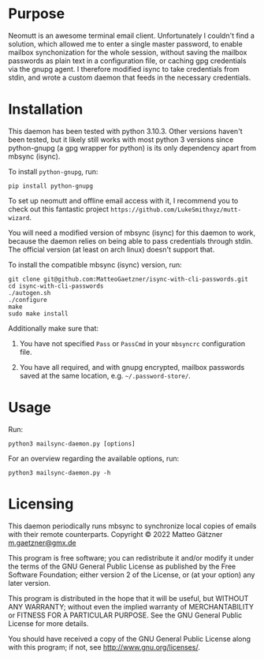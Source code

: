 # Purpose

Neomutt is an awesome terminal email client.
Unfortunately I couldn't find a solution, which allowed me to enter a single
master password, to enable mailbox synchonization for the whole session, without
saving the mailbox passwords as plain text in a configuration file, or caching
gpg credentials via the gnupg agent.
I therefore modified isync to take credentials from stdin, and wrote a custom daemon
that feeds in the necessary credentials.

# Installation

This daemon has been tested with python 3.10.3.
Other versions haven't been tested, but it likely still
works with most python 3 versions since python-gnupg (a gpg wrapper for python)
is its only dependency apart from mbsync (isync).

To install `python-gnupg`, run:

```
pip install python-gnupg 

```

To set up neomutt and offline email access with it, I recommend
you to check out this fantastic project `https://github.com/LukeSmithxyz/mutt-wizard`.

You will need a modified version of mbsync (isync) for this daemon to work, because
the daemon relies on being able to pass credentials through stdin.
The official version (at least on arch linux) doesn't support that.

To install the compatible mbsync (isync) version, run:

```
git clone git@github.com:MatteoGaetzner/isync-with-cli-passwords.git
cd isync-with-cli-passwords
./autogen.sh 
./configure
make
sudo make install
```

Additionally make sure that:

1. You have not specified `Pass` or `PassCmd` in your `mbsyncrc` configuration file.

2. You have all required, and with gnupg encrypted, mailbox passwords saved
at the same location, e.g. `~/.password-store/`.

# Usage

Run:

`python3 mailsync-daemon.py [options]`

For an overview regarding the available options, run:

`python3 mailsync-daemon.py -h`

# Licensing

This daemon periodically runs mbsync to synchronize local copies of emails with their remote counterparts.
Copyright © 2022 Matteo Gätzner <m.gaetzner@gmx.de>

This program is free software; you can redistribute it and/or modify
it under the terms of the GNU General Public License as published by
the Free Software Foundation; either version 2 of the License, or
(at your option) any later version.

This program is distributed in the hope that it will be useful,
but WITHOUT ANY WARRANTY; without even the implied warranty of
MERCHANTABILITY or FITNESS FOR A PARTICULAR PURPOSE. See the
GNU General Public License for more details.

You should have received a copy of the GNU General Public License
along with this program; if not, see <http://www.gnu.org/licenses/>.

